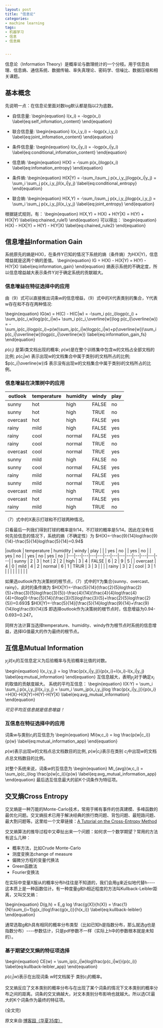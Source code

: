 ```yaml
---
layout: post
title: "信息论"
categories:
- machine learning 
tags:
- 机器学习
- 信息
- 信息熵


---
```


信息论（Information Theory）是概率论与数理统计的一个分枝。用于信息处理、信息熵、通信系统、数据传输、率失真理论、密码学、信噪比、数据压缩和相关课题。

## 基本概念
先说明一点：在信息论里面对数log默认都是指以2为底数。

* 自信息量: 
\begin{equation} 
I(x_i) = -logp(x_i) 
\label{eq:self_infomation_content} 
\end{equation}

* 联合信息量: 
\begin{equation} 
I(x_i,y_i) = -logp(x_i,y_i) 
\label{eq:joint_infomation_content} 
\end{equation}

* 条件信息量: 
\begin{equation} 
I(x_i|y_i) = -logp(x_i|y_i) 
\label{eq:conditional_infomation_content} 
\end{equation}

* 信息熵: 
\begin{equation} 
H(X) = -\sum p(x_i)logp(x_i)
\label{eq:infomation_entropy} 
\end{equation}

* 条件熵: 
\begin{equation} 
H(X|Y) = -\sum_i\sum_j p(x_i,y_j)logp(x_i|y_j) = \sum_i \sum_j p(x_i,y_j)I(x_i|y_j)
\label{eq:conditional_entropy} 
\end{equation}

* 联合熵: 
\begin{equation} 
H(X,Y) = -\sum_i\sum_j p(x_i,y_j)logp(x_i,y_j) = \sum_i \sum_j p(x_i,y_j)I(x_i,y_j)
\label{eq:joint_entropy} 
\end{equation}

根据链式规则，有：
\begin{equation} 
H(X,Y) = H(X) + H(Y|X) = H(Y) + H(X|Y)
\label{eq:chained_rule1} 
\end{equation}
可以得出：
\begin{equation} 
H(X) - H(X|Y) = H(Y) - H(Y|X)
\label{eq:chained_rule2} 
\end{equation}

## 信息增益Information Gain
系统原先的熵是H(X)，在条件Y已知的情况下系统的熵（条件熵）为H(X|Y)，信息增益就是这两个熵的差值。
\begin{equation} 
IG = H(X) - H(X|Y) = H(Y) - H(Y|X)
\label{eq:information_gain} 
\end{equation}
熵表示系统的不确定度，所以信息增益越大表示条件Y对于确定系统的贡献越大。

### 信息增益在特征选择中的应用 
由（9）式可以直接推出词条w的信息增益，（9）式中的X代表类别的集合，Y代表w存在和不存在两种情况:

\begin{equation} 
IG(w) = H(C) - H(C|w) = -\sum_i p(c_i)logp(c_i) + \sum_ip(c_i,w)log(p(c_i|w)+ \sum_i p(c_i,\overline{w})log p(c_i|\overline{w}) = -\sum_ip(c_i)logp(c_i)+p(w)\sum_ip(c_i|w)logp(c_i|w)+p(\overline{w})\sum_ip(c_i|\overline{w})logp(c_i|\overline{w})
\label{eq:information_gain_fs} 
\end{equation}

$p(c_i)$ 是第i类文档出现的概率;
$p(w)$是在整个训练集中包含w的文档占全部文档的比例;
$p(c_i|w)$ 表示出现w的文档集合中属于类别i的文档所占的比例;
$p(c_i|\overline{w})$ 表示没有出现w的文档集合中属于类别i的文档所占的比例。

### 信息增益在决策树中的应用

| outlook | temperature | humidity | windy | play |
|----|:----|:----|:----|:----|
| sunny | hot | high | FALSE | no |
| sunny | hot | high | TRUE | no |
| overcast | hot | high | FALSE | yes |
| rainy | mild | high | FALSE | yes |
| rainy | cool | normal | FALSE | yes |
| rainy | cool | normal | TRUE | no |
| overcast | cool | normal | TRUE | yes |
| sunny | mild | high | FALSE | no |
| sunny | cool | normal | FALSE | yes |
| rainy | mild | normal | FALSE | yes |
| sunny | mild | normal | TRUE | yes |
| overcast | mild | high | TRUE | yes |
| overcast | hot | normal | FALSE | yes |
| rainy | mild | high | TRUE | no |

（7）式中的X表示打球和不打球两种情况。 

只看最后一列我们得到打球的概率是9/14，不打球的概率是5/14。因此在没有任何先验信息的情况下，系统的熵（不确定性）为
$H(X)=-\frac{9}{14}log\frac{9}{14}-\frac{5}{14}log\frac{5}{14}=0.94$

|outlook | temperature | humidity | windy | play |
|  | yes | no | | yes | no | | yes | no | | yes | no | yes | no |
|---|---|---|---|---|---|---|---|---|---|---|---|---|
| sunny | 2 | 3 | hot | 2 | 2 | high | 3 | 4 | FALSE | 6 | 2 | 9 | 5 |
| overcast | 4 | 0 | mild | 4 | 2 | normal | 6 | 1 | TRUR | 3 | 3 |  | |
| rainy | 3 | 2 | cool | 3 | 1 |  | | | | | | | |

如果选outlook作为决策树的根节点，（7）式中的Y为集合{sunny、overcast、rainy}，此时的条件熵为
$H(X|Y)=-\frac{5}{14}(\frac{2}{5}log\frac{2}{5}+\frac{3}{5}log\frac{3}{5})-\frac{4}{14}(\frac{4}{4}log\frac{4}{4}+0log0)-\frac{5}{14}(\frac{3}{5}log\frac{3}{5}+\frac{2}{5}log\frac{2}{5})=0.693$
$H(X|Y)=-\frac{5}{14}[\frac{5}{14}log\frac{9}{14}+\frac{9}{14}log\frac{9}{14}]$
即选择outlook作为决策树的根节点时，信息增益为0.94-0.693=0.247。

同样方法计算当选择temperature、humidity、windy作为根节点时系统的信息增益，选择IG值最大的作为最终的根节点。

## 互信息Mutual Information
$y_j$对$x_i$的互信息定义为后验概率与先验概率比值的对数。

\begin{equation} 
I(x_i;y_j) = log \frac{p(x_i|y_j)}{p(x_i}=I(x_i)-I(x_i|y_j)
\label{eq:mutual_information} 
\end{equation}
互信息越大，表明$y_j$对于确定$x_i$的取值的贡献度越大。
系统的平均互信息：
\begin{equation} 
I(X:Y) = \sum_i \sum_j p(x_i,y_j)I(x_i;y_j) = \sum_i \sum_jp(x_i,y_j)log \frac{p(x_i|y_j)}{p(x_i}
=H(X)-H(X|Y)=H(Y)-H(Y|X)
\label{eq:avg_mutual_information} 
\end{equation}

*可见平均互信息就是信息增益！*

### 互信息在特征选择中的应用
词条w与类别$c_i$的互信息为
\begin{equation} 
MI(w,c_i) = log \frac{p(w|c_i)}{p(w}
\label{eq:mutual_information_app} 
\end{equation}

$p(w)$表示出现$w$的文档点总文档数目的比例,
$p(w|c_i)$表示在类别
$c_i$中出现$w$的文档点总文档数目的比例。

对整个系统来说，词条$w$的互信息为
\begin{equation} 
MI_{avg}(w,c_i) = \sum_ip(c_i)log \frac{p(w|c_i)}{p(w}
\label{eq:avg_mutual_information_app} 
\end{equation}
最后选互信息最大的前K个词条作为特征项。

## 交叉熵Cross Entropy
  交叉熵是一种万能的Monte-Carlo技术，常用于稀有事件的仿真建模、多峰函数的最优化问题。交叉熵技术已用于解决经典的旅行商问题、背包问题、最短路问题、最大割问题等。这里给一个文章链接：[A Tutorial on the Cross-Entropy Method](http://eprints.eemcs.utwente.nl/7716/01/fulltext.pdf)

  交叉熵算法的推导过程中又牵扯出来一个问题：如何求一个数学期望？常用的方法有这么几种：

  *  概率方法，比如Crude Monte-Carlo
  *  测度变换法change of measure
  *  偏微分方程的变量代换法
  *  Green函数法
  *  Fourier变换法

  在实际中变量X服从的概率分布h往往是不知道的，我们会用g来近似地代替h----这本质上是一种函数估计。有一种度量g和h相近程度的方法叫Kullback-Leibler距离，又叫交叉熵：

\begin{equation} 
D(g,h) = E_g log \frac{g(X)}{h(X)} = \frac{1}{N}\sum_{i=1}g(x_i)log\frac{g(x_i)}{h(x_i)}
\label{eq:kullback-leibler} 
\end{equation}

通常选取g和h具有相同的概率分布类型（比如已知h是指数分布，那么就选g也是指数分布）----参数估计，只是pdf参数不一样（实际上h中的参数根本就是未知的）。

### 基于期望交叉熵的特征项选择

\begin{equation} 
CE(w) = \sum_ip(c_i|w)log\frac{p(c_i|w)}{p(c_i)}
\label{eq:kullback-leibler_app} 
\end{equation}

$p(c_i|w)$表示在出现词条
$w$时文档属于
类别$c_i$的概率。

交叉熵反应了文本类别的概率分布与在出现了某个词条的情况下文本类别的概率分布之间的距离。词条的交叉熵越大，对文本类别分布影响也就越大。所以选CE最大的K个词条作为最终的特征项。

(全文完)

原文来自:[博客园（华夏35度）](http://www.cnblogs.com/zhangchaoyang/articles/2655785.html)
